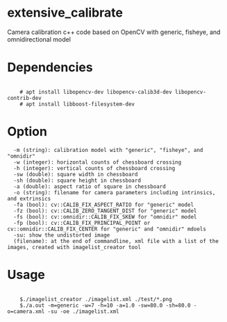 # extensive_calibrate
Camera calibration c++ code based on OpenCV with generic, fisheye, and omnidirectional model

# Dependencies
<pre><code>
	# apt install libopencv-dev libopencv-calib3d-dev libopencv-contrib-dev 
	# apt install libboost-filesystem-dev
</code></pre>

# Option
<pre><code>  -m (string): calibration model with "generic", "fisheye", and "omnidir"
  -w (integer): horizontal counts of chessboard crossing 
  -h (integer): vertical counts of chessboard crossing
  -sw (double): square width in chessboard
  -sh (double): square height in chessboard
  -a (double): aspect ratio of square in chessboard
  -o (string): filename for camera parameters including intrinsics, and extrinsics
  -fa (bool): cv::CALIB_FIX_ASPECT_RATIO for "generic" model
  -fz (bool): cv::CALIB_ZERO_TANGENT_DIST for "generic" model
  -fs (bool): cv::omnidir::CALIB_FIX_SKEW for "omnidir" model
  -fp (bool): cv::CALIB_FIX_PRINCIPAL_POINT or cv::omnidir::CALIB_FIX_CENTER for "generic" and "omnidir" mdoels
  -su: show the undistorted image
  (filename): at the end of commandline, xml file with a list of the images, created with imagelist_creator tool</code></pre>

# Usage
<pre><code>
	$./imagelist_creator ./imagelist.xml ./test/*.png
	$./a.out -m=generic -w=7 -h=10 -a=1.0 -sw=80.0 -sh=80.0 -o=camera.xml -su -oe ./imagelist.xml
</code></pre>
